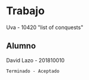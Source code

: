 # Trabajo
Uva - 10420 "list of conquests"
## Alumno
David Lazo - 201810010
```
Terminado - Aceptado
```

